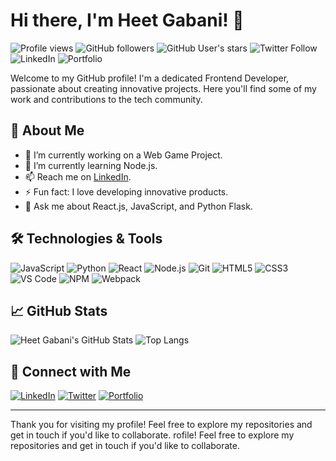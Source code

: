 # Hi there, I'm Heet Gabani! 👋
![Profile views](https://komarev.com/ghpvc/?username=heetgabani&color=blue)
![GitHub followers](https://img.shields.io/github/followers/heetgabani?style=social)
![GitHub User's stars](https://img.shields.io/github/stars/heetgabani?style=social)
![Twitter Follow](https://img.shields.io/twitter/follow/(https://x.com/Heetgabani1)?style=social)
![LinkedIn](https://img.shields.io/badge/-LinkedIn-000?&logo=LinkedIn&color=0A66C2)
![Portfolio](https://img.shields.io/badge/-Portfolio-000?&logo=github)

Welcome to my GitHub profile! I'm a dedicated Frontend Developer, passionate about creating innovative projects. Here you'll find some of my work and contributions to the tech community.

## 🚀 About Me

- 🔭 I’m currently working on a Web Game Project.
- 🌱 I’m currently learning Node.js.
- 📫 Reach me on [LinkedIn](https://www.linkedin.com/in/heet-gabani/).
- ⚡ Fun fact: I love developing innovative products.
- 💬 Ask me about React.js, JavaScript, and Python Flask.

## 🛠️ Technologies & Tools

![JavaScript](https://img.shields.io/badge/-JavaScript-000?&logo=JavaScript)
![Python](https://img.shields.io/badge/-Python-000?&logo=Python)
![React](https://img.shields.io/badge/-React-000?&logo=React)
![Node.js](https://img.shields.io/badge/-Node.js-000?&logo=Node.js)
![Git](https://img.shields.io/badge/-Git-000?&logo=Git)
![HTML5](https://img.shields.io/badge/-HTML5-000?&logo=HTML5)
![CSS3](https://img.shields.io/badge/-CSS3-000?&logo=CSS3)
![VS Code](https://img.shields.io/badge/-VS%20Code-000?&logo=Visual%20Studio%20Code)
![NPM](https://img.shields.io/badge/-NPM-000?&logo=NPM)
![Webpack](https://img.shields.io/badge/-Webpack-000?&logo=Webpack)

## 📈 GitHub Stats

![Heet Gabani's GitHub Stats](https://github-readme-stats.vercel.app/api?username=heetgabani&show_icons=true&hide_border=true&theme=radical)
![Top Langs](https://github-readme-stats.vercel.app/api/top-langs/?username=heetgabani&layout=compact&theme=radical)

## 🔗 Connect with Me

[![LinkedIn](https://img.shields.io/badge/-LinkedIn-000?&logo=LinkedIn&color=0A66C2)](https://www.linkedin.com/in/heet-gabani/)
[![Twitter](https://img.shields.io/badge/-Twitter-000?&logo=Twitter&color=1DA1F2)](https://twitter.com/your_twitter_handle)
[![Portfolio](https://img.shields.io/badge/-Portfolio-000?&logo=github)](https://github.com/heetgabani/your_portfolio)

---

Thank you for visiting my profile! Feel free to explore my repositories and get in touch if you'd like to collaborate.
rofile! Feel free to explore my repositories and get in touch if you'd like to collaborate.
